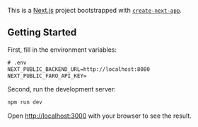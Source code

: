 This is a [Next.js](https://nextjs.org/) project bootstrapped with [`create-next-app`](https://github.com/vercel/next.js/tree/canary/packages/create-next-app).

## Getting Started

First, fill in the environment variables:

```txt
# .env
NEXT_PUBLIC_BACKEND_URL=http://localhost:8080
NEXT_PUBLIC_FARO_API_KEY=
```

Second, run the development server:

```bash
npm run dev
```

Open [http://localhost:3000](http://localhost:3000) with your browser to see the result.

